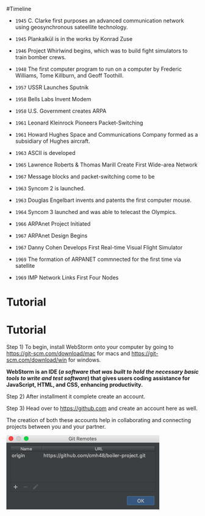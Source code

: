 #Timeline

- `1945` C. Clarke first purposes an advanced communication network using geosynchronous sateellite technology.

- `1945` Plankalkül is in the works by Konrad Zuse

- `1946` Project Whirlwind begins, which was to build fight simulators to train bomber crews.

- `1948` The first computer program to run on a computer by Frederic Williams, Tome Killburn, and Geoff Toothill.

- `1957` USSR Launches Sputnik

- `1958` Bells Labs Invent Modem

- `1958` U.S. Government creates ARPA

- `1961` Leonard Kleinrock Pioneers Packet-Switching

- `1961` Howard Hughes Space and Communications Company formed as a subsidiary of Hughes aircraft.

- `1963` ASCII is developed

- `1965` Lawrence Roberts & Thomas Marill Create First Wide-area Network

- `1967` Message blocks and packet-switching come to be

- `1963` Syncom 2 is launched.

- `1963` Douglas Engelbart invents and patents the first computer mouse.

- `1964` Syncom 3 launched and was able to telecast the Olympics.

- `1966` ARPAnet Project Initiated

- `1967` ARPAnet Design Begins

- `1967` Danny Cohen Develops First Real-time Visual Flight Simulator

- `1969` The formation of ARPANET commnected for the first time via satellite

- `1969` IMP Network Links First Four Nodes

# Tutorial

# Tutorial

Step 1) To begin, install WebStorm onto your computer by going to https://git-scm.com/download/mac for macs and https://git-scm.com/download/win for windows.

**WebStorm is an IDE (_a software that was built to hold the necessary basic tools to write and test software_) that gives users
coding assistance for JavaScript, HTML, and CSS, enhancing productivity.**

Step 2) After installment it complete create an account.

Step 3) Head over to https://github.com and create an account here as well.

The creation of both these accounts help in collaborating and connecting projects between you and your partner.

![alt text](images/remote.png)

